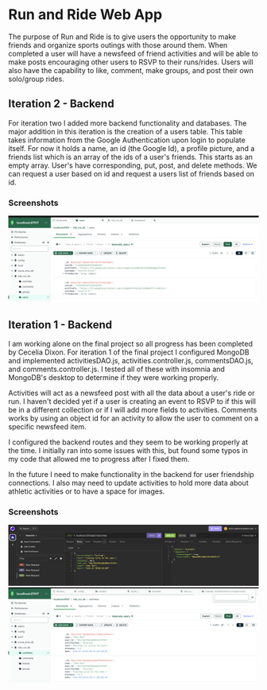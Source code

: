 # Run and Ride Web App
The purpose of Run and Ride is to give users the opportunity to make friends and organize sports outings with those around them. When completed a user will have a newsfeed of friend activities and will be able to make posts encouraging other users to RSVP to their runs/rides. Users will also have the capability to like, comment, make groups, and post their own solo/group rides.

## Iteration 2 - Backend
For iteration two I added more backend functionality and databases. The major addition in this iteration is the creation of a users table. This table takes information from the Google Authentication upon login to populate itself. For now it holds a name, an id (the Google Id), a profile picture, and a friends list which is an array of the ids of a user's friends. This starts as an empty array. User's have corresponding, put, post, and delete methods. We can request a user based on id and request a users list of friends based on id.

### Screenshots
<img src="./images/users_collection.png"/>

## Iteration 1 - Backend
I am working alone on the final project so all progress has been completed by Cecelia Dixon. For iteration 1 of the final project I configured MongoDB and implemented activitiesDAO.js, activities.controller.js, commentsDAO.js, and comments.controller.js. I tested all of these with insomnia and MongoDB's desktop to determine if they were working properly.

Activities will act as a newsfeed post with all the data about a user's ride or run. I haven't decided yet if a user is creating an event to RSVP to if this will be in a different collection or if I will add more fields to activities. Comments works by using an object id for an activity to allow the user to comment on a specific newsfeed item.

I configured the backend routes and they seem to be working properly at the time. I initially ran into some issues with this, but found some typos in my code that allowed me to progress after I fixed them.

In the future I need to make functionality in the backend for user friendship connections. I also may need to update activities to hold more data about athletic activities or to have a space for images.

### Screenshots
<img src="./images/insomnia_post.png"/>
<img src="./images/mongodb_collection.png"/>
